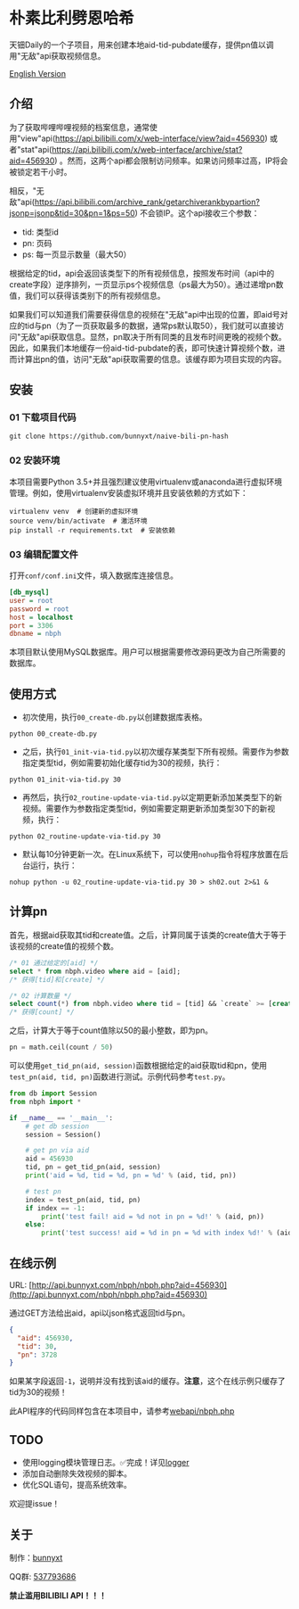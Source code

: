 # 朴素比利劈恩哈希

天钿Daily的一个子项目，用来创建本地aid-tid-pubdate缓存，提供pn值以调用"无敌"api获取视频信息。

[English Version](README.md)

## 介绍

为了获取哔哩哔哩视频的档案信息，通常使用"view"api(https://api.bilibili.com/x/web-interface/view?aid=456930) 或者"stat"api(https://api.bilibili.com/x/web-interface/archive/stat?aid=456930) 。然而，这两个api都会限制访问频率。如果访问频率过高，IP将会被锁定若干小时。

相反，"无敌"api(https://api.bilibili.com/archive_rank/getarchiverankbypartion?jsonp=jsonp&tid=30&pn=1&ps=50) 不会锁IP。这个api接收三个参数：

- tid: 类型id
- pn: 页码
- ps: 每一页显示数量（最大50）

根据给定的tid，api会返回该类型下的所有视频信息，按照发布时间（api中的create字段）逆序排列，一页显示ps个视频信息（ps最大为50）。通过递增pn数值，我们可以获得该类别下的所有视频信息。

如果我们可以知道我们需要获得信息的视频在"无敌"api中出现的位置，即aid号对应的tid与pn（为了一页获取最多的数据，通常ps默认取50），我们就可以直接访问"无敌"api获取信息。显然，pn取决于所有同类的且发布时间更晚的视频个数。因此，如果我们本地缓存一份aid-tid-pubdate的表，即可快速计算视频个数，进而计算出pn的值，访问"无敌"api获取需要的信息。该缓存即为项目实现的内容。

## 安装

### 01 下载项目代码

```
git clone https://github.com/bunnyxt/naive-bili-pn-hash
```

### 02 安装环境

本项目需要Python 3.5+并且强烈建议使用virtualenv或anaconda进行虚拟环境管理。例如，使用virtualenv安装虚拟环境并且安装依赖的方式如下：

```shell
virtualenv venv  # 创建新的虚拟环境
source venv/bin/activate  # 激活环境
pip install -r requirements.txt  # 安装依赖
```

###  03 编辑配置文件

打开`conf/conf.ini`文件，填入数据库连接信息。

```ini
[db_mysql]
user = root
password = root
host = localhost
port = 3306
dbname = nbph
```

本项目默认使用MySQL数据库。用户可以根据需要修改源码更改为自己所需要的数据库。

## 使用方式

- 初次使用，执行`00_create-db.py`以创建数据库表格。

```shell
python 00_create-db.py
```

- 之后，执行`01_init-via-tid.py`以初次缓存某类型下所有视频。需要作为参数指定类型tid，例如需要初始化缓存tid为30的视频，执行：

```shell
python 01_init-via-tid.py 30
```

- 再然后，执行`02_routine-update-via-tid.py`以定期更新添加某类型下的新视频。需要作为参数指定类型tid，例如需要定期更新添加类型30下的新视频，执行：

```shell
python 02_routine-update-via-tid.py 30
```

- 默认每10分钟更新一次。在Linux系统下，可以使用`nohup`指令将程序放置在后台运行，执行：

```shell
nohup python -u 02_routine-update-via-tid.py 30 > sh02.out 2>&1 &
```

## 计算pn

首先，根据aid获取其tid和create值。之后，计算同属于该类的create值大于等于该视频的create值的视频个数。

```SQL
/* 01 通过给定的[aid] */
select * from nbph.video where aid = [aid];
/* 获得[tid]和[create] */

/* 02 计算数量 */
select count(*) from nbph.video where tid = [tid] && `create` >= [create];
/* 获得[count] */
```

之后，计算大于等于count值除以50的最小整数，即为pn。

```python
pn = math.ceil(count / 50)
```

可以使用`get_tid_pn(aid, session)`函数根据给定的aid获取tid和pn，使用`test_pn(aid, tid, pn)`函数进行测试。示例代码参考`test.py`。

```python
from db import Session
from nbph import *

if __name__ == '__main__':
    # get db session
    session = Session()

    # get pn via aid
    aid = 456930
    tid, pn = get_tid_pn(aid, session)
    print('aid = %d, tid = %d, pn = %d' % (aid, tid, pn))

    # test pn
    index = test_pn(aid, tid, pn)
    if index == -1:
        print('test fail! aid = %d not in pn = %d!' % (aid, pn))
    else:
        print('test success! aid = %d in pn = %d with index %d!' % (aid, pn, index))
```

## 在线示例

URL: [http://api.bunnyxt.com/nbph/nbph.php?aid=456930](http://api.bunnyxt.com/nbph/nbph.php?aid=456930)

通过GET方法给出aid，api以json格式返回tid与pn。

```json
{
  "aid": 456930,
  "tid": 30,
  "pn": 3728
}
```

如果某字段返回`-1`，说明并没有找到该aid的缓存。**注意**，这个在线示例只缓存了tid为30的视频！

此API程序的代码同样包含在本项目中，请参考[webapi/nbph.php](webapi/nbph.php)

## TODO

- 使用logging模块管理日志。✅完成！详见[logger](logger/logger.py)
- 添加自动删除失效视频的脚本。
- 优化SQL语句，提高系统效率。

欢迎提issue！

## 关于

制作：[bunnyxt](https://www.bunnyxt.com)

QQ群: [537793686](https://jq.qq.com/?_wv=1027&k=588s7nw)

**禁止滥用BILIBILI API！！！**
